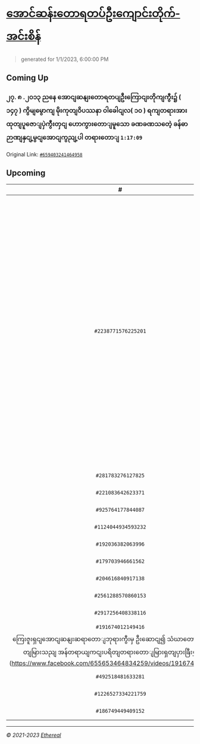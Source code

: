 # [အောင်ဆန်းတောရတပ်ဦးကျောင်းတိုက်-အင်းစိန်](https://www.facebook.com/655653464834259)

> generated for 1/1/2023, 6:00:00 PM

## Coming Up

### ၂၇. ၈ .၂၀၁၃ ညနေ အောငျဆနျးတောရတပျဦးကြောငျးတိုကျကွီး၌ ( ၁၄၇ ) ကွိမျမွောကျ မိုးကုတျဝိပဿနာ ဝါခေါငျလ( ၁၀ ) ရကျတရားအားထုတျပူဇောျပှဲကွီးတှငျ ဟောကွားတောျမူသော ခဏခဏသတေဲ့ ခန်ဓာ ဉာဏျနှငျ့မွငျအောငျကွညျ့ပါ တရားတောျ `1:17:09`

Original Link: [`#659403241464958`](https://www.facebook.com/655653464834259/videos/659403241464958)

## Upcoming

| # | Title | Duration | Date |
|:-----:|:------|---------:|-------------:|
| `#2238771576225201` | [၃၀. ၈ .၂၀၁၃ ညနေ အောငျဆနျးတောရတပျဦးကြောငျးတိုကျကွီး၌ ( ၁၄၇ ) ကွိမျမွောကျ မိုးကုတျဝိပဿနာ ဝါခေါငျလ( ၁၀ ) ရကျတရားအားထုတျပူဇောျပှဲကွီးတှငျ ဟောကွားတောျမူသော ဂတိနမိတျ(၃)ပါးထဲမှာ အာသဝ(၄)ပါးမလာရနျ တရားတောျ](https://www.facebook.com/655653464834259/videos/2238771576225201) | 1:20:54 | 1/2/2023 18:00:00 |
| `#281783276127825` | [၂၄.၈.၂၀၁၃](https://www.facebook.com/655653464834259/videos/281783276127825) | 58:43 | 1/3/2023 18:00:00 |
| `#221083642623371` | [၂၅.၈.၂၀၁၃](https://www.facebook.com/655653464834259/videos/221083642623371) | 1:05:36 | 1/4/2023 18:00:00 |
| `#925764177844087` | [၂၅.၈.၂၀၁၃](https://www.facebook.com/655653464834259/videos/925764177844087) | 1:04:48 | 1/5/2023 18:00:00 |
| `#1124044934593232` | [၂၆.၈.၂၀၁၃](https://www.facebook.com/655653464834259/videos/1124044934593232) | 1:04:31 | 1/6/2023 18:00:00 |
| `#192036382063996` | [26.8.2013 pm](https://www.facebook.com/655653464834259/videos/192036382063996) | 1:23:05 | 1/7/2023 18:00:00 |
| `#179703946661562` | [၃၁.၁၂.၂၀၁၉](https://www.facebook.com/655653464834259/videos/179703946661562) | 1:13:46 | 1/8/2023 18:00:00 |
| `#204616840917138` | [၁.၁.၂၀၂၀](https://www.facebook.com/655653464834259/videos/204616840917138) | 1:10:02 | 1/9/2023 18:00:00 |
| `#2561288570860153` | [၂.၁.၂၀၂၀](https://www.facebook.com/655653464834259/videos/2561288570860153) | 1:14:51 | 1/10/2023 18:00:00 |
| `#2917256408338116` | [၃.၂.၂၀၂၀](https://www.facebook.com/655653464834259/videos/2917256408338116) | 1:17:17 | 1/11/2023 18:00:00 |
| `#191674012149416` | [၂၈.၂.၂၀၂၀ 
ကြေးဇူးရှငျအောငျဆနျးဆရာတောျဘုရားကွီးမှ ဦးဆောငျ၍ သံဃာတောျအရှငျသူမွတျမြားသညျ အန်တရာယျကငျးပရိတျတရားတောျမြားရှတျပှားခြီးမွှငျ့ခွငျး](https://www.facebook.com/655653464834259/videos/191674012149416) | 1:45:15 | 1/12/2023 18:00:00 |
| `#492518481633281` | [၅.၁.၂၀၂၀](https://www.facebook.com/655653464834259/videos/492518481633281) | 1:16:45 | 1/13/2023 18:00:00 |
| `#1226527334221759` | [၆.၁.၂၀၂၀](https://www.facebook.com/655653464834259/videos/1226527334221759) | 1:19:37 | 1/14/2023 18:00:00 |
| `#186749449409152` | [၇.၁.၂၀၂၀](https://www.facebook.com/655653464834259/videos/186749449409152) | 1:14:21 | 1/15/2023 18:00:00 |

---

_&copy; 2021-2023 [Ethereal](https://github.com/etherealtech)_